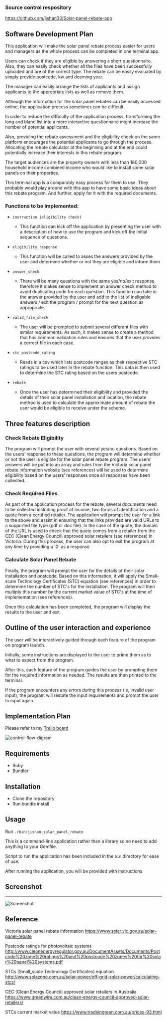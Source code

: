 ### Source control respository
https://github.com/jishan33/Solar-panel-rebate-app


Software Development Plan
--------------------------
This application will make the solar panel rebate process easier for users and managers as the whole process can be completed in one terminal app. 

Users can check if they are eligible by answering a short questionnaire. Also, they can easily check whether all the files have been successfully uploaded and are of the correct type. The rebate can be easily evaluated by simply provide postcode, kw and deeming year. 

The manager can easily arrange the lists of applicants and assign applicants to the appropriate lists as well as remove them.

Although the information for the solar panel rebates can be easily accessed online, the application process sometimes can be difficult.

In order to reduce the difficulty of the application process, transforming the long and bland list into a more interactive questionnaire might increase the number of potential applicants. 

Also, providing the rebate assessment and the eligibility check on the same platform encourages the potential applicants to go through the process. Allocating the rebate calculator at the beginning and at the end could potentially increase their interests in this rebate program.

The target audiences are the property owners with less than 180,000 household income combined income who would like to install some solar panels on their properties.  

This terminal app is a comparably easy process for them to use. They probably would play around with this app to have some basic ideas about this rebate program. And further, apply for it with the required documents.

### Functions to be implemented:
- `instruction (eligibility check)`
    - This function can kick off the application by presenting the user with a description of how to use the program and kick off the initial sequence of questions.
    
- `eligibility_response`
    - This function will be called to asses the answers provided by the user and determine whether or not they are eligible and inform them
- `answer_check`
    - There will be many questions with the same yes/no/exit response, therefore it makes sense to implement an answer check method to avoid duplicating code for each question. This function can take in the answer provided by the user and add to the list of ineligable answers / exit the program / prompt for the next question as appropriate.
- `valid_file_check`
    - The user will be prompted to submit several different files with similar requirements. As such, it makes sense to create a method that has common validation rules and ensures that the user provides a correct file in each case.
- `stc_postcode_rating`
    - Reads in a csv which lists postcode ranges as their respective STC ratings to be used later in the rebate function. This data is then used to determine the STC rating based on the users postcode. 
- `rebate`
    - Once the user has determined their eligibility and provided the details of their solar panel installation and location, the rebate method is used to calculate the approximate amount of rebate the user would be eligible to receive under the scheme.


Three features description
----------------------------
### Check Rebate Eligibility

The program will prompt the user with several yes/no questions. Based on the users’ response to these questions, the program will determine whether or not the user is eligible for the solar panel rebate program. The users’ answers will be put into an array and rules from the Victoria solar panel rebate information website (see references) will be used to determine eligibility based on the users’ responses once all responses have been collected.

### Check Required Files
As part of the application process for the rebate, several documents need to be collected including proof of income, two forms of identification and a quote from a certified retailer. The application will prompt the user for a link to the above and assist in ensuring that the links provided are valid URLs to a supported file type (pdf or doc file). In the case of the quote, the domain of the URL is used to check that the quote comes from a retailer from the CEC (Clean Energy Council) approved solar retailers (see references) in Victoria. During this process, the user can also opt to exit the program at any time by providing a '0' as a response.

### Calculate Solar Panel Rebate
Finally, the program will prompt the user for the details of their solar installation and postcode. Based on this information, it will apply the Small-scale Technology Certificates (STC) equation (see references) in order to determine the number of STC's for the installation. The program will then multiply this number by the current market value of STC's at the time of implementation (see references).

Once this calculation has been completed, the program will display the results to the user and exit.





 Outline of the user interaction and experience 
----------------------------
The user will be interactively guided through each feature of the program on program launch.

Initially, some instructions are displayed to the user to prime them as to what to expect from the program.

After this, each feature of the program guides the user by prompting them for the required information as needed. The results are then printed to the terminal.

If the program encounters any errors during this process (ie, invalid user input), the program will restate the input requirements and prompt the user to input again.




Implementation Plan
----------------------------

Please refer to my [Trello board](https://trello.com/b/QiHS8LxP/t1a2)


![control-flow-digram](./docs/control-flow-digram.png)



Requirements
---
  - Ruby
  - Bundler

Installation
----

 - Clone the repository
 - Run bundle install



Usage
---
Run `./bin/jishan_solar_panel_rebate` 


This is a command-line application rather than a library so no need to add anything to your Gemfile.

Script to run the application has been included in the `bin` directory for ease of use.

After running the application, you will be provided with instructions.

## Screenshot
----------------
![Screenshot](/docs/Solar-panel-rebate.png)


Reference
---------------------
 Victoria solar panel rebate information
https://www.solar.vic.gov.au/solar-panel-rebate

 Postcode ratings for photovoltaic systems 
http://www.cleanenergyregulator.gov.au/DocumentAssets/Documents/Postcode%20zone%20ratings%20and%20postcode%20zones%20for%20solar%20panel%20systems.pdf  

  STCs (Small_scale Technology Certificates) equation  
http://www.solazone.com.au/solar-power/off-grid-solar-power/calculating-stcs/

 CEC (Clean Energy Council) approved solar retailers in Australia
https://www.greenwire.com.au/clean-energy-council-approved-solar-retailers/

 STCs current market value
https://www.tradeingreen.com.au/prices-93.html

  

